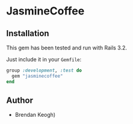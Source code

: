 JasmineCoffee
===========


## Installation

This gem has been tested and run with Rails 3.2.

Just include it in your `Gemfile`:

```ruby
group :development, :test do
  gem "jasminecoffee"
end
```

## Author

* Brendan Keogh)

